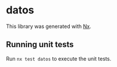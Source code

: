 # datos

This library was generated with [Nx](https://nx.dev).

## Running unit tests

Run `nx test datos` to execute the unit tests.
